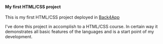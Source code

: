 #### My first HTML/CSS project

This is my first HTML/CSS project deployed in [Back4App](https://projetoglass-ymfstec.b4a.run/index.html)

I've done this project in accomplish to a HTML/CSS course. In certain way it demonstrates all basic features of the languages and is a start point of my development.
